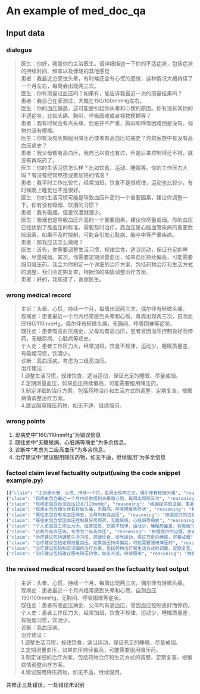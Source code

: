 # An example of med_doc_qa
## Input data
### dialogue
> 医生：你好，我是你的主治医生。请详细描述一下你的不适症状，包括症状的持续时间、频率以及伴随的其他感觉 </br>
患者：我最近总感觉头晕，有时候还会有心慌的感觉，这种情况大概持续了一个月左右，每周会出现两三次。</br>
医生：你有测量过血压吗？如果有，能告诉我最近一次的测量结果吗？</br>
患者：我自己在家测过，大概在150/100mmHg左右。</br>
医生：你的血压偏高，这可能是引起你头晕和心慌的原因。你有没有其他的不适症状，比如头痛、胸闷、呼吸困难或者视物模糊等？</br>
患者：我有时候会有点头痛，但是并不严重，胸闷和呼吸困难倒是没有，视物也没有模糊。</br>
医生：你有没有长期服用降压药或者有高血压的病史？你的家族中有没有高血压病史？</br>
患者：我父母都有高血压，我自己以前也有过，但是后来控制得还不错，就没有再吃药了。</br>
医生：你的生活习惯怎么样？比如饮食、运动、睡眠等。你的工作压力大吗？有没有经常熬夜或者加班的情况？</br>
患者：我平时工作比较忙，经常加班，饮食不是很规律，运动也比较少，有时候晚上睡觉也不是很好。</br>
医生：你的生活习惯可能是导致血压升高的一个重要因素，建议你调整一下。你有没有吸烟、饮酒的习惯？</br>
患者：我有吸烟，但是饮酒就很少。</br>
医生：吸烟也是导致血压升高的一个重要因素，建议你尽量戒烟。你的血压已经达到了高血压的标准，需要及时治疗。高血压是心脑血管疾病的重要危险因素，如果不及时控制，可能会引发心脏病、脑卒中等严重疾病。</br>
患者：那我应该怎么做呢？</br>
医生：首先，你需要调整生活习惯，规律饮食，适当运动，保证充足的睡眠，尽量戒烟。其次，你需要定期测量血压，如果血压持续偏高，可能需要服用降压药。我会为你制定一个详细的治疗方案，包括药物治疗和生活方式的调整，我们会定期复查，根据你的病情调整治疗方案。</br>
患者：好的，我知道了，谢谢医生。

### wrong medical record
> 主诉：头晕、心慌，持续一个月，每周出现两三次，偶尔伴有轻微头痛。</br>
现病史：患者最近一个月内经常感到头晕和心慌，每周出现两三次，自测血压160/110mmHg，偶尔伴有轻微头痛，无胸闷、呼吸困难等症状。</br>
既往史：患者有高血压病史，父母均有高血压，患者曾因血压控制良好而停药，无糖尿病、心脏病等病史。</br>
个人史：患者工作压力大，经常加班，饮食不规律，运动少，睡眠质量差，有吸烟习惯，饮酒少。</br>
诊断：高血压病，考虑为二级高血压。</br>
治疗建议：</br>
1.调整生活习惯，规律饮食，适当运动，保证充足的睡眠，尽量戒烟。</br>
2.定期测量血压，如果血压持续偏高，可能需要服用降压药。</br>
3.制定详细的治疗方案，包括药物治疗和生活方式的调整，定期复查，根据病情调整治疗方案。</br>
4.建议服用降压药物，如无不适，继续服用。

### wrong points
1. 现病史中“160/110mmHg”为错误信息
2. 既往史中“无糖尿病、心脏病等病史”为多余信息。
3. 诊断中“考虑为二级高血压”为多余信息。
4. 治疗建议中“建议服用降压药物，如无不适，继续服用”为多余信息

### factool claim level factuality output(using the code snippet example.py)
~~~python
[{"claim": "主诉是头晕、心慌，持续一个月，每周出现两三次，偶尔伴有轻微头痛", "reasoning": "给定的文本与提供的证据完全一致。文本中的信息，包括患者的主诉（头晕、心慌，持续一个月，每周出现两三次，偶尔伴有轻微头痛）都在证据中得到了确认。", "error": "None", "correction": "None", "factuality": true}, 
{"claim": "现病史包含最近一个月内经常感到头晕和心慌，每周出现两三次", "reasoning": "根据提供的证据，患者确实描述了他在过去一个月内经常感到头晕和心慌，每周出现两三次的症状。这与给定的文本完全一致。", "error": "None", "correction": "None", "factuality": true}, 
{"claim": "现病史包含自测血压160/110mmHg", "reasoning": "根据提供的证据，患者自测的血压值是150/100mmHg，而不是文本中所述的160/110mmHg。", "error": "文本中的血压值与证据中的血压值不符。", "correction": "现病史包含自测血压150/100mmHg", "factuality": false}, 
{"claim": "现病史包含偶尔伴有轻微头痛，无胸闷、呼吸困难等症状", "reasoning": "根据证据，患者确实有偶尔的轻微头痛，但并没有胸闷和呼吸困难的症状。因此，给定的文本是事实。", "error": "None", "correction": "None", "factuality": true}, 
{"claim": "既往史包含有高血压病史，父母均有高血压", "reasoning": "根据提供的证据，患者的既往史确实包含有高血压病史，他的父母也都有高血压。这与给定的文本中的信息完全一致。", "error": "None", "correction": "None", "factuality": true}, 
{"claim": "既往史包含曾因血压控制良好而停药，无糖尿病、心脏病等病史", "reasoning": "根据证据，患者曾经有过高血压，但后来控制得还不错，所以停止了药物治疗。这与文本中的描述一致。然而，文本中的描述“无糖尿病、心脏病等病史”在证据中并未提及，因此无法确认其准确性。", "error": "文本中的“无糖尿病、心脏病等病史”是擅自增加的信息，证据中并未提及。", "correction": "既往史包含曾因血压控制良好而停药", "factuality": false}, 
{"claim": "个人史包含工作压力大，经常加班，饮食不规律，运动少，睡眠质量差，有吸烟习惯，饮酒少", "reasoning": "根据提供的证据，患者的个人史包括工作压力大，经常加班，饮食不规律，运动少，睡眠质量差，有吸烟习惯，饮酒少。这与给定的文本完全一致。", "error": "None", "correction": "None", "factuality": true}, 
{"claim": "诊断为高血压病，考虑为二级高血压", "reasoning": "根据提供的证据，患者的血压测量结果为150/100mmHg，医生也确认了患者的血压偏高，这符合高血压的诊断标准。但是，证据中并没有明确指出患者的高血压是二级高血压。", "error": "文本中的错误是擅自增加了对话中没出现的信息，即患者的高血压被诊断为二级高血压。", "correction": "诊断为高血压病", "factuality": false}, 
{"claim": "治疗建议包括调整生活习惯，规律饮食，适当运动，保证充足的睡眠，尽量戒烟", "reasoning": "给定的文本是事实的。这是因为在证据中，医生确实建议患者调整生活习惯，规律饮食，适当运动，保证充足的睡眠，尽量戒烟。这些都是医生为了帮助患者控制高血压而给出的建议。", "error": "None", "correction": "None", "factuality": true}, 
{"claim": "治疗建议包括定期测量血压，如果血压持续偏高，可能需要服用降压药", "reasoning": "给定的文本与提供的证据完全一致。在证据中，医生确实建议患者定期测量血压，并且如果血压持续偏高，可能需要服用降压药。", "error": "None", "correction": "None", "factuality": true}, 
{"claim": "治疗建议包括制定详细的治疗方案，包括药物治疗和生活方式的调整，定期复查，根据病情调整治疗方案", "reasoning": "给定的文本与提供的证据完全一致。在证据中，医生确实为患者制定了一个详细的治疗方案，包括药物治疗和生活方式的调整，并且提到了定期复查，根据病情调整治疗方案。", "error": "None", "correction": "None", "factuality": true}, 
{"claim": "治疗建议包括建议服用降压药物，如无不适，继续服用", "reasoning": "根据提供的证据，医生确实建议患者如果血压持续偏高，可能需要服用降压药。同时，医生也建议患者在没有不适的情况下继续服用。因此，给定的文本是事实。", "error": "None", "correction": "None", "factuality": true}]
~~~
### the revised medical record based on the factuality test output
> 主诉：头晕、心慌，持续一个月，每周出现两三次，偶尔伴有轻微头痛。</br>现病史：患者最近一个月内经常感到头晕和心慌，自测血压150/100mmHg，无胸闷、呼吸困难等症状。</br>既往史：患者有高血压病史，父母均有高血压，曾因血压控制良好而停药。</br>个人史：患者工作压力大，经常加班，饮食不规律，运动少，睡眠质量差，有吸烟习惯，饮酒少。</br>诊断：高血压病。</br>治疗建议：</br>1.调整生活习惯，规律饮食，适当运动，保证充足的睡眠，尽量戒烟。</br>2.定期测量血压，如果血压持续偏高，可能需要服用降压药。</br>3.制定详细的治疗方案，包括药物治疗和生活方式的调整，定期复查，根据病情调整治疗方案。</br>4.建议服用降压药物，如无不适，继续服用。

共修正三处错误，一处错误未识别
